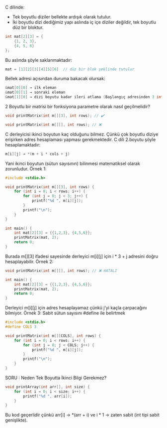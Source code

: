 C dilinde:
* Tek boyutlu diziler bellekte ardışık olarak tutulur.
* İki boyutlu dizi dediğimiz yapı aslında iç içe diziler değildir, tek boyutlu düz bir bloktur.

```c
int mat[2][3] = {
    {1, 2, 3},
    {4, 5, 6}
};
```
Bu aslında şöyle saklanmaktadır:
```c
mat = [1][2][3][4][5][6]  // düz bir blok şeklinde tutulur
```
Bellek adresi açısından duruma bakacak olursak:
```c
&mat[0][0] → ilk eleman
&mat[0][1] → sonraki eleman
&mat[1][0] → dizi boyutu kadar ileri atlama (Başlangıç adresinden 3 int size kadar ileri)
```
2 Boyutlu bir matrisi bir fonksiyona parametre olarak nasıl geçilmelidir?
```c
void printMatrix(int m[][3], int rows); // ✔️
```

```c
void printMatrix(int m[][], int rows); // ❌
```

C derleyicisi ikinci boyutun kaç olduğunu bilmez.
Çünkü çok boyutlu diziye erişirken adres hesaplaması yapması gerekmektedir. C dili 2.boyutu şöyle hesaplamaktadır:
```c
m[i][j] → *(m + i * cols + j)
```
Yani ikinci boyutun (sütun sayısının) bilinmesi matematiksel olarak zorunludur.
Örnek 1:
```c
#include <stdio.h>

void printMatrix(int m[][3], int rows) {
    for (int i = 0; i < rows; i++) {
        for (int j = 0; j < 3; j++) {
            printf("%d ", m[i][j]);
        }
        printf("\n");
    }
}

int main() {
    int mat[2][3] = {{1,2,3}, {4,5,6}};
    printMatrix(mat, 2);
    return 0;
}
```
Burada m[][3] ifadesi sayesinde derleyici m[i][j] için i * 3 + j adresini doğru hesaplayabilir.
Örnek 2:
```c
void printMatrix(int m[][], int rows); // ❌ HATALI

int main() {
    int mat[2][3] = {{1,2,3}, {4,5,6}};
    printMatrix(mat, 2);
    return 0;
}
```
Derleyici m[i][j] için adres hesaplayamaz çünkü j’yi kaçla çarpacağını bilmiyor.
Örnek 3: Sabit sütun sayısını #define ile belirtmek
```c
#include <stdio.h>
#define COLS 3

void printMatrix(int m[][COLS], int rows) {
    for (int i = 0; i < rows; i++) {
        for (int j = 0; j < COLS; j++) {
            printf("%d ", m[i][j]);
        }
        printf("\n");
    }
}
```
SORU : Neden Tek Boyutta İkinci Bilgi Gerekmez?
```c
void printArray(int arr[], int size) {
    for (int i = 0; i < size; i++) {
        printf("%d ", arr[i]);
    }
}
```
Bu kod geçerlidir çünkü arr[i] → *(arr + i) ve i * 1 → zaten sabit (int tipi sabit genişlikte).


















